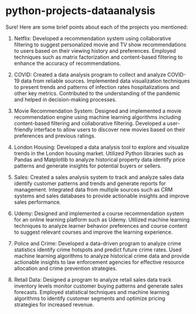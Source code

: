 # python-projects-dataanalysis
Sure! Here are some brief points about each of the projects you mentioned:

1. Netflix: Developed a recommendation system using collaborative filtering to suggest personalized movie and TV show recommendations to users based on their viewing history and preferences. Employed techniques such as matrix factorization and content-based filtering to enhance the accuracy of recommendations.

2. COVID: Created a data analysis program to collect and analyze COVID-19 data from reliable sources. Implemented data visualization techniques to present trends and patterns of infection rates hospitalizations and other key metrics. Contributed to the understanding of the pandemic and helped in decision-making processes.

3. Movie Recommendation System: Designed and implemented a movie recommendation engine using machine learning algorithms including content-based filtering and collaborative filtering. Developed a user-friendly interface to allow users to discover new movies based on their preferences and previous ratings.

4. London Housing: Developed a data analysis tool to explore and visualize trends in the London housing market. Utilized Python libraries such as Pandas and Matplotlib to analyze historical property data identify price patterns and generate insights for potential buyers or sellers.

5. Sales: Created a sales analysis system to track and analyze sales data identify customer patterns and trends and generate reports for management. Integrated data from multiple sources such as CRM systems and sales databases to provide actionable insights and improve sales performance.

6. Udemy: Designed and implemented a course recommendation system for an online learning platform such as Udemy. Utilized machine learning techniques to analyze learner behavior preferences and course content to suggest relevant courses and improve the learning experience.

7. Police and Crime: Developed a data-driven program to analyze crime statistics identify crime hotspots and predict future crime rates. Used machine learning algorithms to analyze historical crime data and provide actionable insights to law enforcement agencies for effective resource allocation and crime prevention strategies.

8. Retail Data: Designed a program to analyze retail sales data track inventory levels monitor customer buying patterns and generate sales forecasts. Employed statistical techniques and machine learning algorithms to identify customer segments and optimize pricing strategies for increased revenue.
